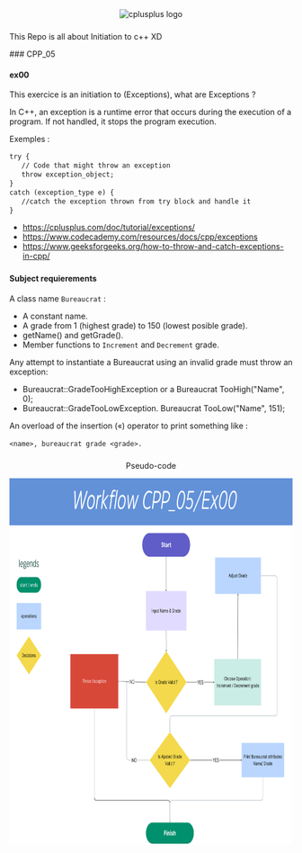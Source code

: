 <div align="center">
<img src="https://cdn.jsdelivr.net/gh/devicons/devicon/icons/cplusplus/cplusplus-original.svg" height="30" alt="cplusplus logo" />
</div>

###

This Repo is all about Initiation to  c++ XD


<div>
### CPP_05

#### ex00 

This exercice is an initiation to (Exceptions), what are Exceptions ?

In C++, an exception is a runtime error that occurs during the execution of a program. If not handled, it stops the program execution.

Exemples :
```
try {
   // Code that might throw an exception
   throw exception_object;
}
catch (exception_type e) {
   //catch the exception thrown from try block and handle it
}
```
- https://cplusplus.com/doc/tutorial/exceptions/
- https://www.codecademy.com/resources/docs/cpp/exceptions
- https://www.geeksforgeeks.org/how-to-throw-and-catch-exceptions-in-cpp/

###
#### Subject requierements  
A class name `Bureaucrat`  :
- A constant name.
- A grade from 1 (highest grade) to 150 (lowest posible grade).
- getName() and getGrade().
- Member functions to ``Increment`` and ``Decrement`` grade.

Any attempt to instantiate a Bureaucrat using an invalid grade must throw an exception:
 * Bureaucrat::GradeTooHighException or a
   Bureaucrat TooHigh("Name", 0);
 * Bureaucrat::GradeTooLowException.
   Bureaucrat TooLow("Name", 151);

An overload of the insertion («) operator to print something like :

  ``<name>, bureaucrat grade <grade>.``
###

<div align="center" width="20">
    <p>Pseudo-code</p>
    <img src="https://github.com/ZenitsuTHB/CPP42/blob/main/mod05/workfl0500.png" width="600" height="650" alt="cpp workflow"/>
</div>
</div>

###
